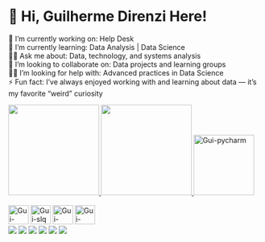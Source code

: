 # 💫 Hi, Guilherme Direnzi Here!
🔭 I’m currently working on: Help Desk<br>🌱 I’m currently learning: Data Analysis | Data Science<br>🙋‍♂️ Ask me about: Data, technology, and systems analysis<br>🤝 I’m looking to collaborate on: Data projects and learning groups<br>🧑‍💻 I’m looking for help with: Advanced practices in Data Science<br>⚡ Fun fact: I’ve always enjoyed working with and learning about data — it’s my favorite “weird” curiosity

<div>
  <a href="https://github.com/Direnzi002">
    <img height="180em" src="https://github-readme-stats.vercel.app/api?username=Direnzi002&show_icons=true&theme=aura_dark&include_all_commits=true&count_private=true"/>
    <img height="180em" src="https://github-readme-stats.vercel.app/api/top-langs/?username=Direnzi002&layout=compact&langs_count=16&theme=aura_dark"/>
  </a>
  <img aling="center" alt="Gui-pycharm" height=120px width=120px src="https://media1.tenor.com/m/ze8jE44PCJYAAAAC/saitama-onepunchman.gif"/>
</div>

<div style = "display": inline_block><br>
    <img aling="center" alt="Gui-Python" height=38px width=40px src="https://cdn.jsdelivr.net/gh/devicons/devicon@latest/icons/python/python-original.svg" />
    <img aling="center" alt="Gui-slq" height=38px width=40px src="https://cdn.jsdelivr.net/gh/devicons/devicon@latest/icons/mysql/mysql-original-wordmark.svg" />
    <img aling="center" alt="Gui-jupyter" height=38px width=40px src="https://cdn.jsdelivr.net/gh/devicons/devicon@latest/icons/jupyter/jupyter-original-wordmark.svg" />
    <img aling="center" alt="Gui-pycharm" height=38px width=40px src="https://cdn.jsdelivr.net/gh/devicons/devicon@latest/icons/pycharm/pycharm-original.svg" />
</div>

<div>
      <a href="https://www.linkedin.com/in/guilhermedirenzi/" target="_blank"><img src="https://img.shields.io/badge/LinkedIn-0077B5?style=for-the-badge&logo=linkedin&logoColor=white"></a>
      <a href="https://www.android.com/intl/pt_br/" target="_blank"><img src="https://img.shields.io/badge/Android-3DDC84?style=for-the-badge&logo=android&logoColor=white"></a>
      <a href="https://www.linux.org/" target="_blank"><img src="https://img.shields.io/badge/Linux-FCC624?style=for-the-badge&logo=linux&logoColor=black"></a>
      <a href="https://www.microsoft.com/pt-br/software-download" target="_blank"><img src="https://img.shields.io/badge/Windows-0078D6?style=for-the-badge&logo=windows&logoColor=white"></a>
      <a href="https://www.microsoft.com/pt-br/microsoft-365/excel" target="_blank"><img src="https://img.shields.io/badge/Microsoft_Excel-217346?style=for-the-badge&logo=microsoft-excel&logoColor=white"></a>
      <a href="https://www.microsoft.com/pt-br/microsoft-365/word" target="_blank"><img src="https://img.shields.io/badge/Microsoft_Word-2B579A?style=for-the-badge&logo=microsoft-word&logoColor=white"></a>

</div>
